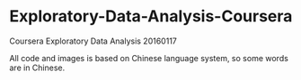 # Exploratory-Data-Analysis-Coursera
Coursera Exploratory Data Analysis 20160117

All code and images is based on Chinese language system, so some words are in Chinese.
